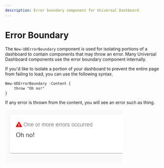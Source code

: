 ```yaml
---
description: Error boundary component for Universal Dashboard.
---
```


# Error Boundary

The `New-UDErrorBoundary` component is used for isolating portions of a dashboard to contain components that may throw an error. Many Universal Dashboard components use the error boundary component internally. 

If you'd like to isolate a portion of your dashboard to prevent the entire page from failing to load, you can use the following syntax. 

```text
New-UDErrorBoundary -Content {
    throw "Oh no!"
}
```

If any error is thrown from the content, you will see an error such as thing. 

![](../../.gitbook/assets/image%20%28173%29.png)

